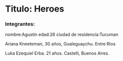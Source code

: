 # Titulo: Heroes

### Integrantes:

nombre:Agustin
edad:26
ciudad de residencia:Tucuman

Ariana Kneeteman, 30 años, Gualeguaychu. Entre Rios

Luka Ezequiel Erba. 21 años. Castelli, Buenos Aires.